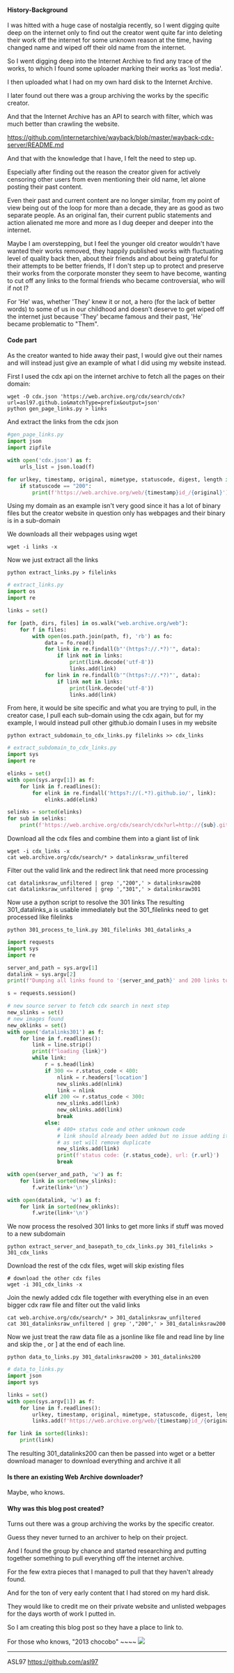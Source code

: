 #### History-Background

I was hitted with a huge case of nostalgia recently, so I went digging quite deep on the internet only to find out the creator went quite far into deleting their work off the internet for some unknown reason at the time, having changed name and wiped off their old name from the internet.

So I went digging deep into the Internet Archive to find any trace of the works, to which I found some uploader marking their works as 'lost media'.

I then uploaded what I had on my own hard disk to the Internet Archive.

I later found out there was a group archiving the works by the specific creator.

And that the Internet Archive has an API to search with filter, which was much better than crawling the website.

https://github.com/internetarchive/wayback/blob/master/wayback-cdx-server/README.md

And that with the knowledge that I have, I felt the need to step up.

Especially after finding out the reason the creator given for actively censoring other users from even mentioning their old name, let alone posting their past content.

Even their past and current content are no longer similar, from my point of view being out of the loop for more than a decade, they are as good as two separate people. As an original fan, their current public statements and action alienated me more and more as I dug deeper and deeper into the internet.

Maybe I am overstepping, but I feel the younger old creator wouldn't have wanted their works removed, they happily published works with fluctuating level of quality back then, about their friends and about being grateful for their attempts to be better friends, If I don't step up to protect and preserve their works from the corporate monster they seem to have become, wanting to cut off any links to the formal friends who became controversial, who will if not I?

For 'He' was, whether 'They' knew it or not, a hero (for the lack of better words) to some of us in our childhood and doesn't deserve to get wiped off the internet just because 'They' became famous and their past, 'He' became problematic to "Them".


#### Code part

As the creator wanted to hide away their past, I would give out their names and will instead just give an example of what I did using my website instead.

First I used the cdx api on the internet archive to fetch all the pages on their domain:

```
wget -O cdx.json 'https://web.archive.org/cdx/search/cdx?url=asl97.github.io&matchType=prefix&output=json'
python gen_page_links.py > links
```

And extract the links from the cdx json

```python
#gen_page_links.py
import json
import zipfile

with open('cdx.json') as f:
    urls_list = json.load(f)

for urlkey, timestamp, original, mimetype, statuscode, digest, length in urls_list[1:]:
    if statuscode == "200":
        print(f'https://web.archive.org/web/{timestamp}id_/{original}')

```

Using my domain as an example isn't very good since it has a lot of binary files but the creator website in question only has webpages and their binary is in a sub-domain

We downloads all their webpages using wget

```
wget -i links -x
```

Now we just extract all the links

```
python extract_links.py > filelinks
```

```python
# extract_links.py
import os
import re

links = set()

for [path, dirs, files] in os.walk("web.archive.org/web"):
    for f in files:
        with open(os.path.join(path, f), 'rb') as fo:
            data = fo.read()
            for link in re.findall(b"'(https?://.*?)'", data):
                if link not in links:
                    print(link.decode('utf-8'))
                    links.add(link)
            for link in re.findall(b'"(https?://.*?)"', data):
                if link not in links:
                    print(link.decode('utf-8'))
                    links.add(link)
```

From here, it would be site specific and what you are trying to pull, in the creator case, I pull each sub-domain using the cdx again, but for my example, I would instead pull other github.io domain I uses in my website

```
python extract_subdomain_to_cdx_links.py filelinks >> cdx_links
```

```python
# extract_subdomain_to_cdx_links.py
import sys
import re

elinks = set()
with open(sys.argv[1]) as f:
    for link in f.readlines():
        for elink in re.findall('https?://(.*?).github.io/', link):
            elinks.add(elink)

selinks = sorted(elinks)
for sub in selinks:
    print(f'https://web.archive.org/cdx/search/cdx?url=http://{sub}.github.io/&matchType=prefix&output=json')
```

Download all the cdx files and combine them into a giant list of link

```
wget -i cdx_links -x
cat web.archive.org/cdx/search/* > datalinksraw_unfiltered 
```

Filter out the valid link and the redirect link that need more processing

```
cat datalinksraw_unfiltered | grep ',"200",' > datalinksraw200
cat datalinksraw_unfiltered | grep ',"301",' > datalinksraw301
```

Now use a python script to resolve the 301 links
The resulting 301_datalinks_a is usable immediately
but the 301_filelinks need to get processed like filelinks 
```
python 301_process_to_link.py 301_filelinks 301_datalinks_a
```

```python
import requests
import sys
import re

server_and_path = sys.argv[1]
datalink = sys.argv[2]
print(f"Dumping all links found to '{server_and_path}' and 200 links to '{datalink}'")

s = requests.session()

# new source server to fetch cdx search in next step
new_slinks = set()
# new images found
new_oklinks = set()
with open('datalinks301') as f:
    for line in f.readlines():
        link = line.strip()
        print(f"loading {link}")
        while link:
            r = s.head(link)
            if 300 <= r.status_code < 400:
                nlink = r.headers['location']
                new_slinks.add(nlink)
                link = nlink
            elif 200 <= r.status_code < 300:
                new_slinks.add(link)
                new_oklinks.add(link)
                break
            else:
                # 400+ status code and other unknown code
                # link should already been added but no issue adding it again
                # as set will remove duplicate
                new_slinks.add(link)
                print(f'status code: {r.status_code}, url: {r.url}')
                break

with open(server_and_path, 'w') as f:
    for link in sorted(new_slinks):
        f.write(link+'\n')

with open(datalink, 'w') as f:
    for link in sorted(new_oklinks):
        f.write(link+'\n')
```

We now process the resolved 301 links to get more links if stuff was moved to a new subdomain

```
python extract_server_and_basepath_to_cdx_links.py 301_filelinks > 301_cdx_links
```

Download the rest of the cdx files, wget will skip existing files
```
# download the other cdx files
wget -i 301_cdx_links -x
```

Join the newly added cdx file together with everything else in an even bigger cdx raw file and filter out the valid links

```
cat web.archive.org/cdx/search/* > 301_datalinksraw_unfiltered
cat 301_datalinksraw_unfiltered | grep ',"200",' > 301_datalinksraw200
```

Now we just treat the raw data file as a jsonline like file and read line by line and skip the , or ] at the end of each line.

```
python data_to_links.py 301_datalinksraw200 > 301_datalinks200
```

```python
# data_to_links.py
import json
import sys

links = set()
with open(sys.argv[1]) as f:
    for line in f.readlines():
        urlkey, timestamp, original, mimetype, statuscode, digest, length = json.loads(line.strip()[:-1])
        links.add(f'https://web.archive.org/web/{timestamp}id_/{original}')

for link in sorted(links):
    print(link)
```

The resulting 301_datalinks200 can then be passed into wget or a better download manager to download everything and archive it all


#### Is there an existing Web Archive downloader?

Maybe, who knows.

#### Why was this blog post created?

Turns out there was a group archiving the works by the specific creator.

Guess they never turned to an archiver to help on their project.

And I found the group by chance and started researching and putting together something to pull everything off the internet archive.

For the few extra pieces that I managed to pull that they haven't already found.

And for the ton of very early content that I had stored on my hard disk.

They would like to credit me on their private website and unlisted webpages for the days worth of work I putted in.

So I am creating this blog post so they have a place to link to.

For those who knows, "2013 chocobo" ~~~~ <img src="./star.gif"></img>
____
ASL97 https://github.com/asl97
